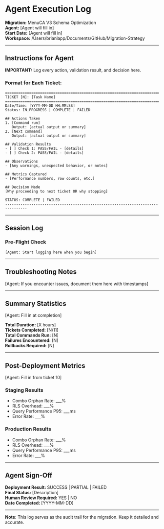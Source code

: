 # Agent Execution Log

**Migration:** MenuCA V3 Schema Optimization  
**Agent:** [Agent will fill in]  
**Start Date:** [Agent will fill in]  
**Workspace:** /Users/brianlapp/Documents/GitHub/Migration-Strategy

---

## Instructions for Agent

**IMPORTANT:** Log every action, validation result, and decision here.

### Format for Each Ticket:

```
================================================================================
TICKET [N]: [Task Name]
================================================================================
Date/Time: [YYYY-MM-DD HH:MM:SS]
Status: IN_PROGRESS | COMPLETE | FAILED

## Actions Taken
1. [Command run]
   Output: [actual output or summary]
2. [Next command]
   Output: [actual output or summary]

## Validation Results
- [ ] Check 1: PASS/FAIL - [details]
- [ ] Check 2: PASS/FAIL - [details]

## Observations
- [Any warnings, unexpected behavior, or notes]

## Metrics Captured
- [Performance numbers, row counts, etc.]

## Decision Made
[Why proceeding to next ticket OR why stopping]

STATUS: COMPLETE | FAILED
--------------------------------------------------------------------------------
```

---

## Session Log

### Pre-Flight Check

```
[Agent: Start logging here when you begin]
```

---

## Troubleshooting Notes

[Agent: If you encounter issues, document them here with timestamps]

---

## Summary Statistics

[Agent: Fill in at completion]

**Total Duration:** [X hours]  
**Tickets Completed:** [N/11]  
**Total Commands Run:** [N]  
**Failures Encountered:** [N]  
**Rollbacks Required:** [N]

---

## Post-Deployment Metrics

[Agent: Fill in from ticket 10]

### Staging Results
- Combo Orphan Rate: ___%
- RLS Overhead: ___%  
- Query Performance P95: ___ms
- Error Rate: ___%

### Production Results
- Combo Orphan Rate: ___%
- RLS Overhead: ___%
- Query Performance P95: ___ms
- Error Rate: ___%

---

## Agent Sign-Off

**Deployment Result:** SUCCESS | PARTIAL | FAILED  
**Final Status:** [Description]  
**Human Review Required:** YES | NO  
**Date Completed:** [YYYY-MM-DD]

---

**Note:** This log serves as the audit trail for the migration. Keep it detailed and accurate.


